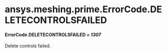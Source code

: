 # ansys.meshing.prime.ErrorCode.DELETECONTROLSFAILED

<a id="ansys.meshing.prime.ErrorCode.DELETECONTROLSFAILED"></a>

#### ErrorCode.DELETECONTROLSFAILED *= 1307*

Delete controls failed.

<!-- !! processed by numpydoc !! -->
